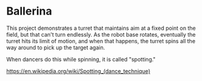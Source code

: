# Ballerina

This project demonstrates a turret that maintains aim at a fixed
point on the field, but that can't turn endlessly.  As the robot
base rotates, eventually the turret hits its limit of motion, and
when that happens, the turret spins all the way around to pick
up the target again.

When dancers do this while spinning, it is called "spotting."

https://en.wikipedia.org/wiki/Spotting_(dance_technique)